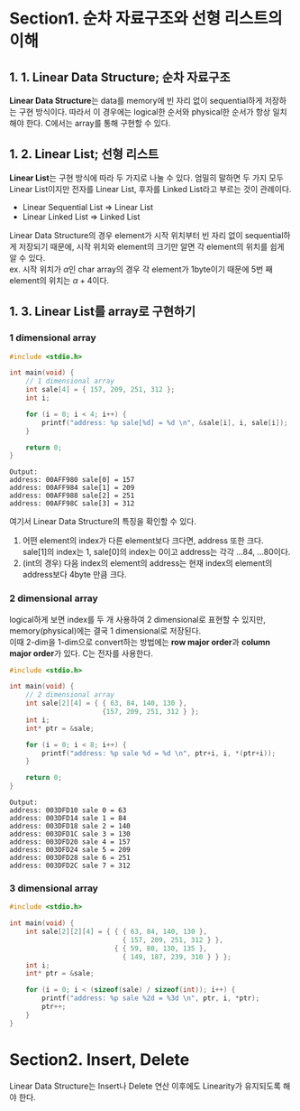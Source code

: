 # Section1. 순차 자료구조와 선형 리스트의 이해
## 1. 1. Linear Data Structure; 순차 자료구조
**Linear Data Structure**는 data를 memory에 빈 자리 없이 sequential하게 저장하는 구현 방식이다. 따라서 이 경우에는 logical한 순서와 physical한 순서가 항상 일치해야 한다. C에서는 array를 통해 구현할 수 있다.  


## 1. 2. Linear List; 선형 리스트
**Linear List**는 구현 방식에 따라 두 가지로 나눌 수 있다. 엄밀히 말하면 두 가지 모두 Linear List이지만 전자를 Linear List, 후자를 Linked List라고 부르는 것이 관례이다.  
* Linear Sequential List => Linear List
* Linear Linked List => Linked List

Linear Data Structure의 경우 element가 시작 위치부터 빈 자리 없이 sequential하게 저장되기 때문에, 시작 위치와 element의 크기만 알면 각 element의 위치를 쉽게 알 수 있다.  
ex. 시작 위치가 $\alpha$인 char array의 경우 각 element가 1byte이기 때문에 5번 째 element의 위치는 $\alpha + 4$이다.


## 1. 3. Linear List를 array로 구현하기
### 1 dimensional array
```c
#include <stdio.h>

int main(void) {
    // 1 dimensional array
    int sale[4] = { 157, 209, 251, 312 };
    int i;

    for (i = 0; i < 4; i++) {
        printf("address: %p sale[%d] = %d \n", &sale[i], i, sale[i]);
    }

    return 0;
}
```

```text
Output:
address: 00AFF980 sale[0] = 157
address: 00AFF984 sale[1] = 209
address: 00AFF988 sale[2] = 251
address: 00AFF98C sale[3] = 312
```
여기서 Linear Data Structure의 특징을 확인할 수 있다.  
1. 어떤 element의 index가 다른 element보다 크다면, address 또한 크다.  
   sale[1]의 index는 1, sale[0]의 index는 0이고 address는 각각 ...84, ...80이다.
2. (int의 경우) 다음 index의 element의 address는 현재 index의 element의 address보다 4byte 만큼 크다.

### 2 dimensional array
logical하게 보면 index를 두 개 사용하여 2 dimensional로 표현할 수 있지만, memory(physical)에는 결국 1 dimensional로 저장된다.  
이때 2-dim을 1-dim으로 convert하는 방법에는 **row major order**과 **column major order**가 있다. C는 전자를 사용한다.  

```c
#include <stdio.h>

int main(void) {
    // 2 dimensional array
    int sale[2][4] = { { 63, 84, 140, 130 },
                       {157, 209, 251, 312 } };
    int i;
    int* ptr = &sale;

    for (i = 0; i < 8; i++) {
        printf("address: %p sale %d = %d \n", ptr+i, i, *(ptr+i));
    }

    return 0;
}
```

```text
Output:
address: 003DFD10 sale 0 = 63
address: 003DFD14 sale 1 = 84
address: 003DFD18 sale 2 = 140
address: 003DFD1C sale 3 = 130
address: 003DFD20 sale 4 = 157
address: 003DFD24 sale 5 = 209
address: 003DFD28 sale 6 = 251
address: 003DFD2C sale 7 = 312
```

### 3 dimensional array
```c
#include <stdio.h>

int main(void) {
    int sale[2][2][4] = { { { 63, 84, 140, 130 },
                            { 157, 209, 251, 312 } },
                          { { 59, 80, 130, 135 },
                            { 149, 187, 239, 310 } } };
    int i;
    int* ptr = &sale;

    for (i = 0; i < (sizeof(sale) / sizeof(int)); i++) {
        printf("address: %p sale %2d = %3d \n", ptr, i, *ptr);
        ptr++;
    }
}
```


# Section2. Insert, Delete
Linear Data Structure는 Insert나 Delete 연산 이후에도 Linearity가 유지되도록 해야 한다.  



